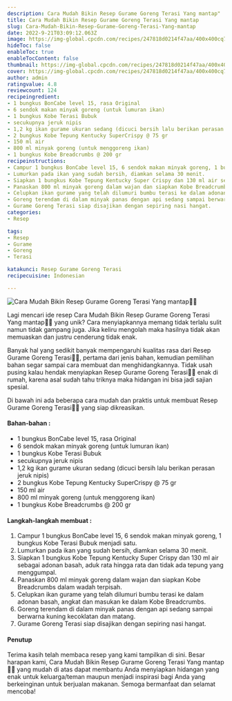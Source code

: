```yaml
---
description: Cara Mudah Bikin Resep Gurame Goreng Terasi Yang mantap"
title: Cara Mudah Bikin Resep Gurame Goreng Terasi Yang mantap
slug: Cara-Mudah-Bikin-Resep-Gurame-Goreng-Terasi-Yang-mantap
date: 2022-9-21T03:09:12.063Z
image: https://img-global.cpcdn.com/recipes/247818d0214f47aa/400x400cq70/photo.jpg
hideToc: false
enableToc: true
enableTocContent: false
thumbnail: https://img-global.cpcdn.com/recipes/247818d0214f47aa/400x400cq70/photo.jpg
cover: https://img-global.cpcdn.com/recipes/247818d0214f47aa/400x400cq70/photo.jpg
author: admin
ratingvalue: 4.8
reviewcount: 124
recipeingredient:
- 1 bungkus BonCabe level 15, rasa Original
- 6 sendok makan minyak goreng (untuk lumuran ikan)
- 1 bungkus Kobe Terasi Bubuk
- secukupnya jeruk nipis
- 1,2 kg ikan gurame ukuran sedang (dicuci bersih lalu berikan perasan jeruk nipis)
- 2 bungkus Kobe Tepung Kentucky SuperCrispy @ 75 gr
- 150 ml air
- 800 ml minyak goreng (untuk menggoreng ikan)
- 1 bungkus Kobe Breadcrumbs @ 200 gr
recipeinstructions:
- Campur 1 bungkus BonCabe level 15, 6 sendok makan minyak goreng, 1 bungkus Kobe Terasi Bubuk menjadi satu.
- Lumurkan pada ikan yang sudah bersih, diamkan selama 30 menit.
- Siapkan 1 bungkus Kobe Tepung Kentucky Super Crispy dan 130 ml air sebagai adonan basah, aduk rata hingga rata dan tidak ada tepung yang menggumpal.
- Panaskan 800 ml minyak goreng dalam wajan dan siapkan Kobe Breadcrumbs dalam wadah terpisah.
- Celupkan ikan gurame yang telah dilumuri bumbu terasi ke dalam adonan basah, angkat dan masukan ke dalam Kobe Breadcrumbs.
- Goreng terendam di dalam minyak panas dengan api sedang sampai berwarna kuning kecoklatan dan matang.
- Gurame Goreng Terasi siap disajikan dengan sepiring nasi hangat.
categories:
- Resep

tags:
- Resep
- Gurame
- Goreng
- Terasi

katakunci: Resep Gurame Goreng Terasi
recipecuisine: Indonesian

---
```


![Cara Mudah Bikin Resep Gurame Goreng Terasi Yang mantap👩‍🍳](https://img-global.cpcdn.com/recipes/247818d0214f47aa/400x400cq70/photo.jpg)

Lagi mencari ide resep Cara Mudah Bikin Resep Gurame Goreng Terasi Yang mantap👩‍🍳 yang unik? Cara menyiapkannya memang tidak terlalu sulit namun tidak gampang juga. Jika keliru mengolah maka hasilnya tidak akan memuaskan dan justru cenderung tidak enak.

Banyak hal yang sedikit banyak mempengaruhi kualitas rasa dari Resep Gurame Goreng Terasi👩‍🍳, pertama dari jenis bahan, kemudian pemilihan bahan segar sampai cara membuat dan menghidangkannya. Tidak usah pusing kalau hendak menyiapkan Resep Gurame Goreng Terasi👩‍🍳 enak di rumah, karena asal sudah tahu triknya maka hidangan ini bisa jadi sajian spesial.

Di bawah ini ada beberapa cara mudah dan praktis untuk membuat Resep Gurame Goreng Terasi👩‍🍳 yang siap dikreasikan.

<!--inarticleads1-->

#### Bahan-bahan :

- 1 bungkus BonCabe level 15, rasa Original
- 6 sendok makan minyak goreng (untuk lumuran ikan)
- 1 bungkus Kobe Terasi Bubuk
- secukupnya jeruk nipis
- 1,2 kg ikan gurame ukuran sedang (dicuci bersih lalu berikan perasan jeruk nipis)
- 2 bungkus Kobe Tepung Kentucky SuperCrispy @ 75 gr
- 150 ml air
- 800 ml minyak goreng (untuk menggoreng ikan)
- 1 bungkus Kobe Breadcrumbs @ 200 gr

<!--inarticleads2-->

#### Langkah-langkah membuat :

1. Campur 1 bungkus BonCabe level 15, 6 sendok makan minyak goreng, 1 bungkus Kobe Terasi Bubuk menjadi satu.
1. Lumurkan pada ikan yang sudah bersih, diamkan selama 30 menit.
1. Siapkan 1 bungkus Kobe Tepung Kentucky Super Crispy dan 130 ml air sebagai adonan basah, aduk rata hingga rata dan tidak ada tepung yang menggumpal.
1. Panaskan 800 ml minyak goreng dalam wajan dan siapkan Kobe Breadcrumbs dalam wadah terpisah.
1. Celupkan ikan gurame yang telah dilumuri bumbu terasi ke dalam adonan basah, angkat dan masukan ke dalam Kobe Breadcrumbs.
1. Goreng terendam di dalam minyak panas dengan api sedang sampai berwarna kuning kecoklatan dan matang.
1. Gurame Goreng Terasi siap disajikan dengan sepiring nasi hangat.

#### Penutup

Terima kasih telah membaca resep yang kami tampilkan di sini. Besar harapan kami, Cara Mudah Bikin Resep Gurame Goreng Terasi Yang mantap👩‍🍳 yang mudah di atas dapat membantu Anda menyiapkan hidangan yang enak untuk keluarga/teman maupun menjadi inspirasi bagi Anda yang berkeinginan untuk berjualan makanan. Semoga bermanfaat dan selamat mencoba!